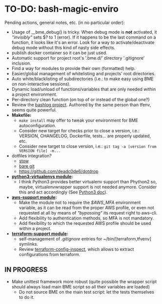 # TO-DO: bash-magic-enviro
Pending actions, general notes, etc. (in no particular order):
* Usage of __bme_debug() is tricky.  When debug mode is **not** activated, it *"invisibly"* sets $? to 1 (error).  If it happens to be the last command on a function, it looks like it's an error.  Look for a way to activate/deactivate debug mode without this kind of nasty side effects.
* publish docker container so it can be just used.
* Automatic support for project root's '.bme.d/' directory '.gitignore' inclusion.
* Find a way for modules to provide their own (formatted) help.
* Easier/global management of whitelisting and projects' root directories.
* Auto white/blacklisting of subdirectories (i.e.: to make easy using BME on non-interactive sessions).
* Dynamic load/unload of functions/variables that are only needed within a project environment.
* Per-directory clean function (on top of or instead of the global one?)
* Review the [bashlog project](https://github.com/Zordrak/bashlog).  Authored by the same person than tfenv, seems quite powerful.
* **Makefile:**
  * `make install` may offer to tweak your environment for BME autoconfiguration.
  * Consider new target for checks prior to close a version, i.e.: VERSION, CHANGELOG, Dockerfile, tests... are properly updated, etc.
  * Consider new target to close version, i.e.: `git tag -a [version from VERSION file] -m...`
* dotfiles integration?
  * [stow](https://www.jakewiesler.com/blog/managing-dotfiles)
  * [bare git](https://www.atlassian.com/git/tutorials/dotfiles)
  * https://github.com/deadc0de6/dotdrop
* **[python3-virtualenvs module](./src/bash-magic-enviro_modules/python3-virtualenvs.module):**
  * I think Python3 provides better virtualenv support than Phython2 so, maybe, virtualenvwrapper support is not needed anymore.  Consider this and act accordingly (See [Python3 doc](https://docs.python.org/3/library/venv.html)).
* **[aws-support module](./src/bash-magic-enviro_modules/aws-support.module):**
  * Make the module not to require the *$AWS_MFA* environment variable, as it can be read from the proper AWS profile, or even not requested at all by means of *"bypassing"* its request right to aws-cli.
  * Add flexibility to authentication methods, so MFA is not mandatory.
  * Add flexibility to which the requested AWS profile should be used within a project.
* **[terraform-support module](./src/bash-magic-enviro_modules/terraform-support.module):**
  * self-management of *.gitignore* entries for ~/bin/[terraform,tfvenv] symlinks.
  * Review [terraform-config-inspect](https://github.com/hashicorp/terraform-config-inspect), which allows to extract configurations from terraform.

## IN PROGRESS
* Make unittest framework more robust (quite possible the wrapper script should always load main BME script so all their variables are loaded)
  * Do not source BME on the main test script: let the tests themselves to do it.
